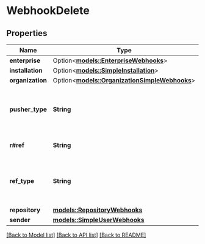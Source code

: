 # WebhookDelete

## Properties

Name | Type | Description | Notes
------------ | ------------- | ------------- | -------------
**enterprise** | Option<[**models::EnterpriseWebhooks**](enterprise-webhooks.md)> |  | [optional]
**installation** | Option<[**models::SimpleInstallation**](simple-installation.md)> |  | [optional]
**organization** | Option<[**models::OrganizationSimpleWebhooks**](organization-simple-webhooks.md)> |  | [optional]
**pusher_type** | **String** | The pusher type for the event. Can be either `user` or a deploy key. | 
**r#ref** | **String** | The [`git ref`](https://docs.github.com/rest/git/refs#get-a-reference) resource. | 
**ref_type** | **String** | The type of Git ref object deleted in the repository. | 
**repository** | [**models::RepositoryWebhooks**](repository-webhooks.md) |  | 
**sender** | [**models::SimpleUserWebhooks**](simple-user-webhooks.md) |  | 

[[Back to Model list]](../README.md#documentation-for-models) [[Back to API list]](../README.md#documentation-for-api-endpoints) [[Back to README]](../README.md)


